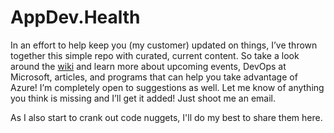# AppDev.Health
In an effort to help keep you (my customer) updated on things, I’ve thrown together this simple repo with curated, current content. So take a look around the [wiki](https://github.com/stevelange17/AppDev.Health/wiki) and learn more about upcoming events, DevOps at Microsoft, articles, and programs that can help you take advantage of Azure!  I’m completely open to suggestions as well. Let me know of anything you think is missing and I’ll get it added! Just shoot me an email.

As I also start to crank out code nuggets, I'll do my best to share them here.
